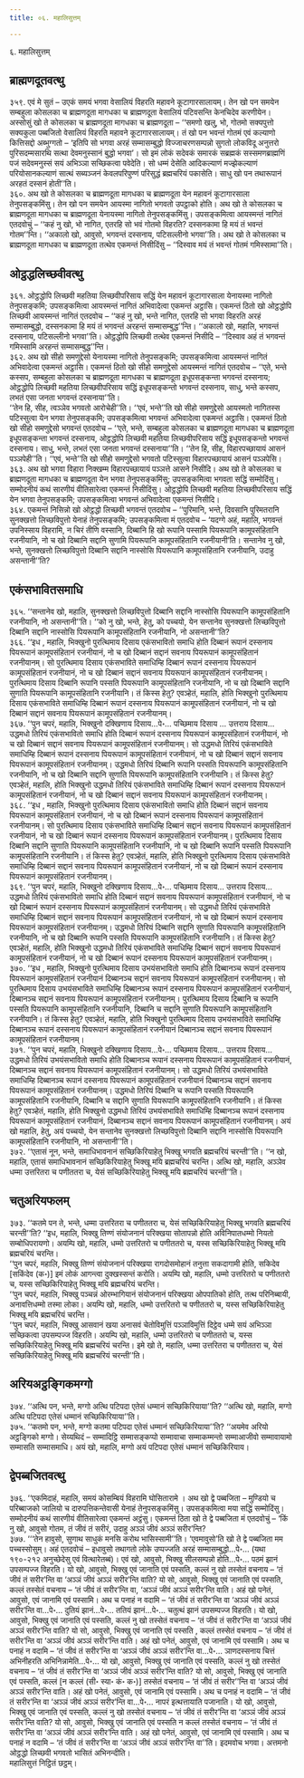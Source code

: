 ```yaml
---
title: ०६. महालिसुत्तम्

---
```

६. महालिसुत्तम्  


## ब्राह्मणदूतवत्थु

३५९. एवं मे सुतं – उएकं समयं भगवा वेसालियं विहरति महावने कूटागारसालायम्। तेन खो पन समयेन सम्बहुला कोसलका च ब्राह्मणदूता मागधका च ब्राह्मणदूता वेसालियं पटिवसन्ति केनचिदेव करणीयेन। अस्सोसुं खो ते कोसलका च ब्राह्मणदूता मागधका च ब्राह्मणदूता – ‘‘समणो खलु, भो, गोतमो सक्यपुत्तो सक्यकुला पब्बजितो वेसालियं विहरति महावने कूटागारसालायम्। तं खो पन भवन्तं गोतमं एवं कल्याणो कित्तिसद्दो अब्भुग्गतो – ‘इतिपि सो भगवा अरहं सम्मासम्बुद्धो विज्जाचरणसम्पन्नो सुगतो लोकविदू अनुत्तरो पुरिसदम्मसारथि सत्था देवमनुस्सानं बुद्धो भगवा’। सो इमं लोकं सदेवकं समारकं सब्रह्मकं सस्समणब्राह्मणिं पजं सदेवमनुस्सं सयं अभिञ्ञा सच्छिकत्वा पवेदेति। सो धम्मं देसेति आदिकल्याणं मज्झेकल्याणं परियोसानकल्याणं सात्थं सब्यञ्जनं केवलपरिपुण्णं परिसुद्धं ब्रह्मचरियं पकासेति। साधु खो पन तथारूपानं अरहतं दस्सनं होती’’ति।  
३६०. अथ खो ते कोसलका च ब्राह्मणदूता मागधका च ब्राह्मणदूता येन महावनं कूटागारसाला तेनुपसङ्कमिंसु। तेन खो पन समयेन आयस्मा नागितो भगवतो उपट्ठाको होति। अथ खो ते कोसलका च ब्राह्मणदूता मागधका च ब्राह्मणदूता येनायस्मा नागितो तेनुपसङ्कमिंसु। उपसङ्कमित्वा आयस्मन्तं नागितं एतदवोचुं – ‘‘कहं नु खो, भो नागित, एतरहि सो भवं गोतमो विहरति? दस्सनकामा हि मयं तं भवन्तं गोतम’’न्ति। ‘‘अकालो खो, आवुसो, भगवन्तं दस्सनाय, पटिसल्लीनो भगवा’’ति। अथ खो ते कोसलका च ब्राह्मणदूता मागधका च ब्राह्मणदूता तत्थेव एकमन्तं निसीदिंसु – ‘‘दिस्वाव मयं तं भवन्तं गोतमं गमिस्सामा’’ति।  


## ओट्ठद्धलिच्छवीवत्थु

३६१. ओट्ठद्धोपि लिच्छवी महतिया लिच्छवीपरिसाय सद्धिं येन महावनं कूटागारसाला येनायस्मा नागितो तेनुपसङ्कमि; उपसङ्कमित्वा आयस्मन्तं नागितं अभिवादेत्वा एकमन्तं अट्ठासि। एकमन्तं ठितो खो ओट्ठद्धोपि लिच्छवी आयस्मन्तं नागितं एतदवोच – ‘‘कहं नु खो, भन्ते नागित, एतरहि सो भगवा विहरति अरहं सम्मासम्बुद्धो, दस्सनकामा हि मयं तं भगवन्तं अरहन्तं सम्मासम्बुद्ध’’न्ति। ‘‘अकालो खो, महालि, भगवन्तं दस्सनाय, पटिसल्लीनो भगवा’’ति। ओट्ठद्धोपि लिच्छवी तत्थेव एकमन्तं निसीदि – ‘‘दिस्वाव अहं तं भगवन्तं गमिस्सामि अरहन्तं सम्मासम्बुद्ध’’न्ति।  
३६२. अथ खो सीहो समणुद्देसो येनायस्मा नागितो तेनुपसङ्कमि; उपसङ्कमित्वा आयस्मन्तं नागितं अभिवादेत्वा एकमन्तं अट्ठासि। एकमन्तं ठितो खो सीहो समणुद्देसो आयस्मन्तं नागितं एतदवोच – ‘‘एते, भन्ते कस्सप, सम्बहुला कोसलका च ब्राह्मणदूता मागधका च ब्राह्मणदूता इधूपसङ्कन्ता भगवन्तं दस्सनाय; ओट्ठद्धोपि लिच्छवी महतिया लिच्छवीपरिसाय सद्धिं इधूपसङ्कन्तो भगवन्तं दस्सनाय, साधु, भन्ते कस्सप, लभतं एसा जनता भगवन्तं दस्सनाया’’ति।  
‘‘तेन हि, सीह, त्वञ्ञेव भगवतो आरोचेही’’ति। ‘‘एवं, भन्ते’’ति खो सीहो समणुद्देसो आयस्मतो नागितस्स पटिस्सुत्वा येन भगवा तेनुपसङ्कमि; उपसङ्कमित्वा भगवन्तं अभिवादेत्वा एकमन्तं अट्ठासि। एकमन्तं ठितो खो सीहो समणुद्देसो भगवन्तं एतदवोच – ‘‘एते, भन्ते, सम्बहुला कोसलका च ब्राह्मणदूता मागधका च ब्राह्मणदूता इधूपसङ्कन्ता भगवन्तं दस्सनाय, ओट्ठद्धोपि लिच्छवी महतिया लिच्छवीपरिसाय सद्धिं इधूपसङ्कन्तो भगवन्तं दस्सनाय। साधु, भन्ते, लभतं एसा जनता भगवन्तं दस्सनाया’’ति। ‘‘तेन हि, सीह, विहारपच्छायायं आसनं पञ्ञपेही’’ति। ‘‘एवं, भन्ते’’ति खो सीहो समणुद्देसो भगवतो पटिस्सुत्वा विहारपच्छायायं आसनं पञ्ञपेसि।  
३६३. अथ खो भगवा विहारा निक्खम्म विहारपच्छायायं पञ्ञत्ते आसने निसीदि। अथ खो ते कोसलका च ब्राह्मणदूता मागधका च ब्राह्मणदूता येन भगवा तेनुपसङ्कमिंसु; उपसङ्कमित्वा भगवता सद्धिं सम्मोदिंसु। सम्मोदनीयं कथं सारणीयं वीतिसारेत्वा एकमन्तं निसीदिंसु। ओट्ठद्धोपि लिच्छवी महतिया लिच्छवीपरिसाय सद्धिं येन भगवा तेनुपसङ्कमि; उपसङ्कमित्वा भगवन्तं अभिवादेत्वा एकमन्तं निसीदि।  
३६४. एकमन्तं निसिन्नो खो ओट्ठद्धो लिच्छवी भगवन्तं एतदवोच – ‘‘पुरिमानि, भन्ते, दिवसानि पुरिमतरानि सुनक्खत्तो लिच्छविपुत्तो येनाहं तेनुपसङ्कमि; उपसङ्कमित्वा मं एतदवोच – ‘यदग्गे अहं, महालि, भगवन्तं उपनिस्साय विहरामि, न चिरं तीणि वस्सानि, दिब्बानि हि खो रूपानि पस्सामि पियरूपानि कामूपसंहितानि रजनीयानि, नो च खो दिब्बानि सद्दानि सुणामि पियरूपानि कामूपसंहितानि रजनीयानी’ति। सन्तानेव नु खो, भन्ते, सुनक्खत्तो लिच्छविपुत्तो दिब्बानि सद्दानि नास्सोसि पियरूपानि कामूपसंहितानि रजनीयानि, उदाहु असन्तानी’’ति?  


## एकंसभावितसमाधि

३६५. ‘‘सन्तानेव खो, महालि, सुनक्खत्तो लिच्छविपुत्तो दिब्बानि सद्दानि नास्सोसि पियरूपानि कामूपसंहितानि रजनीयानि, नो असन्तानी’’ति। ‘‘को नु खो, भन्ते, हेतु, को पच्चयो, येन सन्तानेव सुनक्खत्तो लिच्छविपुत्तो दिब्बानि सद्दानि नास्सोसि पियरूपानि कामूपसंहितानि रजनीयानि, नो असन्तानी’’ति?  
३६६. ‘‘इध , महालि, भिक्खुनो पुरत्थिमाय दिसाय एकंसभावितो समाधि होति दिब्बानं रूपानं दस्सनाय पियरूपानं कामूपसंहितानं रजनीयानं, नो च खो दिब्बानं सद्दानं सवनाय पियरूपानं कामूपसंहितानं रजनीयानम्। सो पुरत्थिमाय दिसाय एकंसभाविते समाधिम्हि दिब्बानं रूपानं दस्सनाय पियरूपानं कामूपसंहितानं रजनीयानं, नो च खो दिब्बानं सद्दानं सवनाय पियरूपानं कामूपसंहितानं रजनीयानम्। पुरत्थिमाय दिसाय दिब्बानि रूपानि पस्सति पियरूपानि कामूपसंहितानि रजनीयानि, नो च खो दिब्बानि सद्दानि सुणाति पियरूपानि कामूपसंहितानि रजनीयानि। तं किस्स हेतु? एवञ्हेतं, महालि, होति भिक्खुनो पुरत्थिमाय दिसाय एकंसभाविते समाधिम्हि दिब्बानं रूपानं दस्सनाय पियरूपानं कामूपसंहितानं रजनीयानं, नो च खो दिब्बानं सद्दानं सवनाय पियरूपानं कामूपसंहितानं रजनीयानम्।  
३६७. ‘‘पुन चपरं, महालि, भिक्खुनो दक्खिणाय दिसाय…पे॰… पच्छिमाय दिसाय … उत्तराय दिसाय… उद्धमधो तिरियं एकंसभावितो समाधि होति दिब्बानं रूपानं दस्सनाय पियरूपानं कामूपसंहितानं रजनीयानं, नो च खो दिब्बानं सद्दानं सवनाय पियरूपानं कामूपसंहितानं रजनीयानम्। सो उद्धमधो तिरियं एकंसभाविते समाधिम्हि दिब्बानं रूपानं दस्सनाय पियरूपानं कामूपसंहितानं रजनीयानं, नो च खो दिब्बानं सद्दानं सवनाय पियरूपानं कामूपसंहितानं रजनीयानम्। उद्धमधो तिरियं दिब्बानि रूपानि पस्सति पियरूपानि कामूपसंहितानि रजनीयानि, नो च खो दिब्बानि सद्दानि सुणाति पियरूपानि कामूपसंहितानि रजनीयानि। तं किस्स हेतु? एवञ्हेतं, महालि, होति भिक्खुनो उद्धमधो तिरियं एकंसभाविते समाधिम्हि दिब्बानं रूपानं दस्सनाय पियरूपानं कामूपसंहितानं रजनीयानं, नो च खो दिब्बानं सद्दानं सवनाय पियरूपानं कामूपसंहितानं रजनीयानम्।  
३६८. ‘‘इध , महालि, भिक्खुनो पुरत्थिमाय दिसाय एकंसभावितो समाधि होति दिब्बानं सद्दानं सवनाय पियरूपानं कामूपसंहितानं रजनीयानं, नो च खो दिब्बानं रूपानं दस्सनाय पियरूपानं कामूपसंहितानं रजनीयानम्। सो पुरत्थिमाय दिसाय एकंसभाविते समाधिम्हि दिब्बानं सद्दानं सवनाय पियरूपानं कामूपसंहितानं रजनीयानं, नो च खो दिब्बानं रूपानं दस्सनाय पियरूपानं कामूपसंहितानं रजनीयानम्। पुरत्थिमाय दिसाय दिब्बानि सद्दानि सुणाति पियरूपानि कामूपसंहितानि रजनीयानि, नो च खो दिब्बानि रूपानि पस्सति पियरूपानि कामूपसंहितानि रजनीयानि। तं किस्स हेतु? एवञ्हेतं, महालि, होति भिक्खुनो पुरत्थिमाय दिसाय एकंसभाविते समाधिम्हि दिब्बानं सद्दानं सवनाय पियरूपानं कामूपसंहितानं रजनीयानं, नो च खो दिब्बानं रूपानं दस्सनाय पियरूपानं कामूपसंहितानं रजनीयानम्।  
३६९. ‘‘पुन चपरं, महालि, भिक्खुनो दक्खिणाय दिसाय…पे॰… पच्छिमाय दिसाय… उत्तराय दिसाय… उद्धमधो तिरियं एकंसभावितो समाधि होति दिब्बानं सद्दानं सवनाय पियरूपानं कामूपसंहितानं रजनीयानं, नो च खो दिब्बानं रूपानं दस्सनाय पियरूपानं कामूपसंहितानं रजनीयानम्। सो उद्धमधो तिरियं एकंसभाविते समाधिम्हि दिब्बानं सद्दानं सवनाय पियरूपानं कामूपसंहितानं रजनीयानं, नो च खो दिब्बानं रूपानं दस्सनाय पियरूपानं कामूपसंहितानं रजनीयानम्। उद्धमधो तिरियं दिब्बानि सद्दानि सुणाति पियरूपानि कामूपसंहितानि रजनीयानि, नो च खो दिब्बानि रूपानि पस्सति पियरूपानि कामूपसंहितानि रजनीयानि। तं किस्स हेतु? एवञ्हेतं, महालि, होति भिक्खुनो उद्धमधो तिरियं एकंसभाविते समाधिम्हि दिब्बानं सद्दानं सवनाय पियरूपानं कामूपसंहितानं रजनीयानं, नो च खो दिब्बानं रूपानं दस्सनाय पियरूपानं कामूपसंहितानं रजनीयानम्।  
३७०. ‘‘इध , महालि, भिक्खुनो पुरत्थिमाय दिसाय उभयंसभावितो समाधि होति दिब्बानञ्च रूपानं दस्सनाय पियरूपानं कामूपसंहितानं रजनीयानं दिब्बानञ्च सद्दानं सवनाय पियरूपानं कामूपसंहितानं रजनीयानम्। सो पुरत्थिमाय दिसाय उभयंसभाविते समाधिम्हि दिब्बानञ्च रूपानं दस्सनाय पियरूपानं कामूपसंहितानं रजनीयानं, दिब्बानञ्च सद्दानं सवनाय पियरूपानं कामूपसंहितानं रजनीयानम्। पुरत्थिमाय दिसाय दिब्बानि च रूपानि पस्सति पियरूपानि कामूपसंहितानि रजनीयानि, दिब्बानि च सद्दानि सुणाति पियरूपानि कामूपसंहितानि रजनीयानि। तं किस्स हेतु? एवञ्हेतं, महालि, होति भिक्खुनो पुरत्थिमाय दिसाय उभयंसभाविते समाधिम्हि दिब्बानञ्च रूपानं दस्सनाय पियरूपानं कामूपसंहितानं रजनीयानं दिब्बानञ्च सद्दानं सवनाय पियरूपानं कामूपसंहितानं रजनीयानम्।  
३७१. ‘‘पुन चपरं, महालि, भिक्खुनो दक्खिणाय दिसाय…पे॰… पच्छिमाय दिसाय… उत्तराय दिसाय… उद्धमधो तिरियं उभयंसभावितो समाधि होति दिब्बानञ्च रूपानं दस्सनाय पियरूपानं कामूपसंहितानं रजनीयानं, दिब्बानञ्च सद्दानं सवनाय पियरूपानं कामूपसंहितानं रजनीयानम्। सो उद्धमधो तिरियं उभयंसभाविते समाधिम्हि दिब्बानञ्च रूपानं दस्सनाय पियरूपानं कामूपसंहितानं रजनीयानं दिब्बानञ्च सद्दानं सवनाय पियरूपानं कामूपसंहितानं रजनीयानम्। उद्धमधो तिरियं दिब्बानि च रूपानि पस्सति पियरूपानि कामूपसंहितानि रजनीयानि, दिब्बानि च सद्दानि सुणाति पियरूपानि कामूपसंहितानि रजनीयानि। तं किस्स हेतु? एवञ्हेतं, महालि, होति भिक्खुनो उद्धमधो तिरियं उभयंसभाविते समाधिम्हि दिब्बानञ्च रूपानं दस्सनाय पियरूपानं कामूपसंहितानं रजनीयानं, दिब्बानञ्च सद्दानं सवनाय पियरूपानं कामूपसंहितानं रजनीयानम्। अयं खो महालि, हेतु, अयं पच्चयो, येन सन्तानेव सुनक्खत्तो लिच्छविपुत्तो दिब्बानि सद्दानि नास्सोसि पियरूपानि कामूपसंहितानि रजनीयानि, नो असन्तानी’’ति।  
३७२. ‘‘एतासं नून, भन्ते, समाधिभावनानं सच्छिकिरियाहेतु भिक्खू भगवति ब्रह्मचरियं चरन्ती’’ति। ‘‘न खो, महालि, एतासं समाधिभावनानं सच्छिकिरियाहेतु भिक्खू मयि ब्रह्मचरियं चरन्ति। अत्थि खो, महालि, अञ्ञेव धम्मा उत्तरितरा च पणीततरा च, येसं सच्छिकिरियाहेतु भिक्खू मयि ब्रह्मचरियं चरन्ती’’ति।  


## चतुअरियफलम्

३७३. ‘‘कतमे पन ते, भन्ते, धम्मा उत्तरितरा च पणीततरा च, येसं सच्छिकिरियाहेतु भिक्खू भगवति ब्रह्मचरियं चरन्ती’’ति? ‘‘इध, महालि, भिक्खु तिण्णं संयोजनानं परिक्खया सोतापन्नो होति अविनिपातधम्मो नियतो सम्बोधिपरायणो। अयम्पि खो, महालि, धम्मो उत्तरितरो च पणीततरो च, यस्स सच्छिकिरियाहेतु भिक्खू मयि ब्रह्मचरियं चरन्ति।  
‘‘पुन चपरं, महालि, भिक्खु तिण्णं संयोजनानं परिक्खया रागदोसमोहानं तनुत्ता सकदागामी होति, सकिदेव [सकिंदेव (क॰)] इमं लोकं आगन्त्वा दुक्खस्सन्तं करोति। अयम्पि खो, महालि, धम्मो उत्तरितरो च पणीततरो च, यस्स सच्छिकिरियाहेतु भिक्खू मयि ब्रह्मचरियं चरन्ति।  
‘‘पुन चपरं, महालि, भिक्खु पञ्चन्नं ओरम्भागियानं संयोजनानं परिक्खया ओपपातिको होति, तत्थ परिनिब्बायी, अनावत्तिधम्मो तस्मा लोका। अयम्पि खो, महालि, धम्मो उत्तरितरो च पणीततरो च, यस्स सच्छिकिरियाहेतु भिक्खू मयि ब्रह्मचरियं चरन्ति।  
‘‘पुन चपरं, महालि, भिक्खु आसवानं खया अनासवं चेतोविमुत्तिं पञ्ञाविमुत्तिं दिट्ठेव धम्मे सयं अभिञ्ञा सच्छिकत्वा उपसम्पज्ज विहरति। अयम्पि खो, महालि, धम्मो उत्तरितरो च पणीततरो च, यस्स सच्छिकिरियाहेतु भिक्खू मयि ब्रह्मचरियं चरन्ति। इमे खो ते, महालि, धम्मा उत्तरितरा च पणीततरा च, येसं सच्छिकिरियाहेतु भिक्खू मयि ब्रह्मचरियं चरन्ती’’ति।  


## अरियअट्ठङ्गिकमग्गो

३७४. ‘‘अत्थि पन, भन्ते, मग्गो अत्थि पटिपदा एतेसं धम्मानं सच्छिकिरियाया’’ति? ‘‘अत्थि खो, महालि, मग्गो अत्थि पटिपदा एतेसं धम्मानं सच्छिकिरियाया’’ति।  
३७५. ‘‘कतमो पन, भन्ते, मग्गो कतमा पटिपदा एतेसं धम्मानं सच्छिकिरियाया’’ति? ‘‘अयमेव अरियो अट्ठङ्गिको मग्गो। सेय्यथिदं – सम्मादिट्ठि सम्मासङ्कप्पो सम्मावाचा सम्माकम्मन्तो सम्माआजीवो सम्मावायामो सम्मासति सम्मासमाधि। अयं खो, महालि, मग्गो अयं पटिपदा एतेसं धम्मानं सच्छिकिरियाय।  


## द्वेपब्बजितवत्थु

३७६. ‘‘एकमिदाहं, महालि, समयं कोसम्बियं विहरामि घोसितारामे । अथ खो द्वे पब्बजिता – मुण्डियो च परिब्बाजको जालियो च दारुपत्तिकन्तेवासी येनाहं तेनुपसङ्कमिंसु। उपसङ्कमित्वा मया सद्धिं सम्मोदिंसु। सम्मोदनीयं कथं सारणीयं वीतिसारेत्वा एकमन्तं अट्ठंसु। एकमन्तं ठिता खो ते द्वे पब्बजिता मं एतदवोचुं – ‘किं नु खो, आवुसो गोतम, तं जीवं तं सरीरं, उदाहु अञ्ञं जीवं अञ्ञं सरीर’न्ति?  
३७७. ‘‘‘तेन हावुसो, सुणाथ साधुकं मनसि करोथ भासिस्सामी’’ति। ‘एवमावुसो’ति खो ते द्वे पब्बजिता मम पच्चस्सोसुम्। अहं एतदवोचं – इधावुसो तथागतो लोके उप्पज्जति अरहं सम्मासम्बुद्धो…पे॰… (यथा १९०-२१२ अनुच्छेदेसु एवं वित्थारेतब्बं)। एवं खो, आवुसो, भिक्खु सीलसम्पन्नो होति…पे॰… पठमं झानं उपसम्पज्ज विहरति। यो खो, आवुसो, भिक्खु एवं जानाति एवं पस्सति, कल्लं नु खो तस्सेतं वचनाय – ‘तं जीवं तं सरीर’न्ति वा ‘अञ्ञं जीवं अञ्ञं सरीर’न्ति वाति? यो सो, आवुसो, भिक्खु एवं जानाति एवं पस्सति, कल्लं तस्सेतं वचनाय – ‘तं जीवं तं सरीर’न्ति वा, ‘अञ्ञं जीवं अञ्ञं सरीर’न्ति वाति। अहं खो पनेतं, आवुसो, एवं जानामि एवं पस्सामि। अथ च पनाहं न वदामि – ‘तं जीवं तं सरीर’न्ति वा ‘अञ्ञं जीवं अञ्ञं सरीर’न्ति वा…पे॰… दुतियं झानं…पे॰… ततियं झानं…पे॰… चतुत्थं झानं उपसम्पज्ज विहरति। यो खो, आवुसो, भिक्खु एवं जानाति एवं पस्सति, कल्लं नु खो तस्सेतं वचनाय – ‘तं जीवं तं सरीर’न्ति वा ‘अञ्ञं जीवं अञ्ञं सरीर’न्ति वाति? यो सो, आवुसो, भिक्खु एवं जानाति एवं पस्सति , कल्लं तस्सेतं वचनाय – ‘तं जीवं तं सरीर’न्ति वा ‘अञ्ञं जीवं अञ्ञं सरीर’न्ति वाति। अहं खो पनेतं, आवुसो, एवं जानामि एवं पस्सामि। अथ च पनाहं न वदामि – ‘तं जीवं तं सरीर’न्ति वा ‘अञ्ञं जीवं अञ्ञं सरीर’न्ति वा…पे॰… ञाणदस्सनाय चित्तं अभिनीहरति अभिनिन्नामेति…पे॰… यो खो, आवुसो, भिक्खु एवं जानाति एवं पस्सति, कल्लं नु खो तस्सेतं वचनाय – ‘तं जीवं तं सरीर’न्ति वा ‘अञ्ञं जीवं अञ्ञं सरीर’न्ति वाति? यो सो, आवुसो, भिक्खु एवं जानाति एवं पस्सति, कल्लं [न कल्लं (सी॰ स्या॰ कं॰ क॰)] तस्सेतं वचनाय – ‘तं जीवं तं सरीर’’न्ति वा ‘अञ्ञं जीवं अञ्ञं सरीर’न्ति वाति। अहं खो पनेतं, आवुसो, एवं जानामि एवं पस्सामि। अथ च पनाहं न वदामि – ‘तं जीवं तं सरीर’न्ति वा ‘अञ्ञं जीवं अञ्ञं सरीर’न्ति वा…पे॰… नापरं इत्थत्तायाति पजानाति। यो खो, आवुसो, भिक्खु एवं जानाति एवं पस्सति, कल्लं नु खो तस्सेतं वचनाय – ‘तं जीवं तं सरीर’न्ति वा ‘अञ्ञं जीवं अञ्ञं सरीर’न्ति वाति? यो सो, आवुसो, भिक्खु एवं जानाति एवं पस्सति न कल्लं तस्सेतं वचनाय – ‘तं जीवं तं सरीर’न्ति वा ‘अञ्ञं जीवं अञ्ञं सरीर’न्ति वाति। अहं खो पनेतं, आवुसो, एवं जानामि एवं पस्सामि। अथ च पनाहं न वदामि – ‘तं जीवं तं सरीर’न्ति वा ‘अञ्ञं जीवं अञ्ञं सरीर’न्ति वा’’ति। इदमवोच भगवा। अत्तमनो ओट्ठद्धो लिच्छवी भगवतो भासितं अभिनन्दीति।  
महालिसुत्तं निट्ठितं छट्ठम्।  